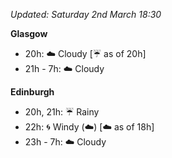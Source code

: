 *Updated: Saturday 2nd March 18:30*

**Glasgow**

* 20h: :cloud: Cloudy [:umbrella: as of 20h]
* 21h - 7h: :cloud: Cloudy

**Edinburgh**

* 20h, 21h: :umbrella: Rainy
* 22h: :cyclone: Windy (:cloud:) [:cloud: as of 18h]
* 23h - 7h: :cloud: Cloudy
